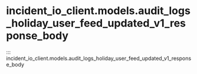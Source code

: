 # incident_io_client.models.audit_logs_holiday_user_feed_updated_v1_response_body

::: incident_io_client.models.audit_logs_holiday_user_feed_updated_v1_response_body
